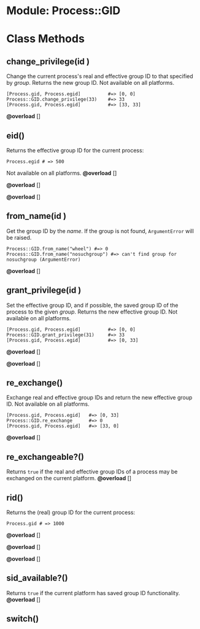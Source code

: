 # Module: Process::GID
    



# Class Methods
## change_privilege(id ) [](#method-c-change_privilege)
Change the current process's real and effective group ID to that specified by
*group*. Returns the new group ID. Not available on all platforms.

    [Process.gid, Process.egid]          #=> [0, 0]
    Process::GID.change_privilege(33)    #=> 33
    [Process.gid, Process.egid]          #=> [33, 33]
**@overload** [] 

## eid() [](#method-c-eid)
Returns the effective group ID for the current process:

    Process.egid # => 500

Not available on all platforms.
**@overload** [] 

**@overload** [] 

**@overload** [] 

## from_name(id ) [](#method-c-from_name)
Get the group ID by the *name*. If the group is not found, `ArgumentError`
will be raised.

    Process::GID.from_name("wheel") #=> 0
    Process::GID.from_name("nosuchgroup") #=> can't find group for nosuchgroup (ArgumentError)
**@overload** [] 

## grant_privilege(id ) [](#method-c-grant_privilege)
Set the effective group ID, and if possible, the saved group ID of the process
to the given *group*. Returns the new effective group ID. Not available on all
platforms.

    [Process.gid, Process.egid]          #=> [0, 0]
    Process::GID.grant_privilege(31)     #=> 33
    [Process.gid, Process.egid]          #=> [0, 33]
**@overload** [] 

**@overload** [] 

## re_exchange() [](#method-c-re_exchange)
Exchange real and effective group IDs and return the new effective group ID.
Not available on all platforms.

    [Process.gid, Process.egid]   #=> [0, 33]
    Process::GID.re_exchange      #=> 0
    [Process.gid, Process.egid]   #=> [33, 0]
**@overload** [] 

## re_exchangeable?() [](#method-c-re_exchangeable?)
Returns `true` if the real and effective group IDs of a process may be
exchanged on the current platform.
**@overload** [] 

## rid() [](#method-c-rid)
Returns the (real) group ID for the current process:

    Process.gid # => 1000
**@overload** [] 

**@overload** [] 

**@overload** [] 

## sid_available?() [](#method-c-sid_available?)
Returns `true` if the current platform has saved group ID functionality.
**@overload** [] 

## switch() [](#method-c-switch)

